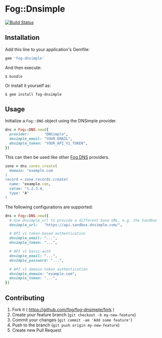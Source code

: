 # Fog::Dnsimple

[![Build Status](https://travis-ci.org/fog/fog-dnsimple.svg?branch=master)](https://travis-ci.org/fog/fog-dnsimple)

## Installation

Add this line to your application's Gemfile:

```ruby
gem 'fog-dnsimple'
```

And then execute:

    $ bundle

Or install it yourself as:

    $ gem install fog-dnsimple

## Usage

Initialize a `Fog::DNS` object using the DNSimple provider.

```ruby
dns = Fog::DNS.new({
  provider:       "DNSimple",
  dnsimple_email: "YOUR_EMAIL",
  dnsimple_token: "YOUR_API_V1_TOKEN",
})
```

This can then be used like other [Fog DNS](http://fog.io/dns/) providers.

```ruby
zone = dns.zones.create(
  domain: "example.com
)
record = zone.records.create(
  name: "example.com,
  value: "1.2.3.4,
  type: "A"
)
```

The following configurations are supported:

```ruby
dns = Fog::DNS.new({
  # Use dnsimple_url to provide a different base URL, e.g. the Sandbox URL
  dnsimple_url:   "https://api.sandbox.dnsimple.com/",

  # API v1 token-based authentication
  dnsimple_email: "...",
  dnsimple_token: "...",

  # API v1 basic-auth
  dnsimple_email: "...",
  dnsimple_password: "...",

  # API v1 domain-token authentication
  dnsimple_domain: "example.com",
  dnsimple_token: "...",
})
```

## Contributing

1. Fork it ( https://github.com/fog/fog-dnsimple/fork )
2. Create your feature branch (`git checkout -b my-new-feature`)
3. Commit your changes (`git commit -am 'Add some feature'`)
4. Push to the branch (`git push origin my-new-feature`)
5. Create new Pull Request
